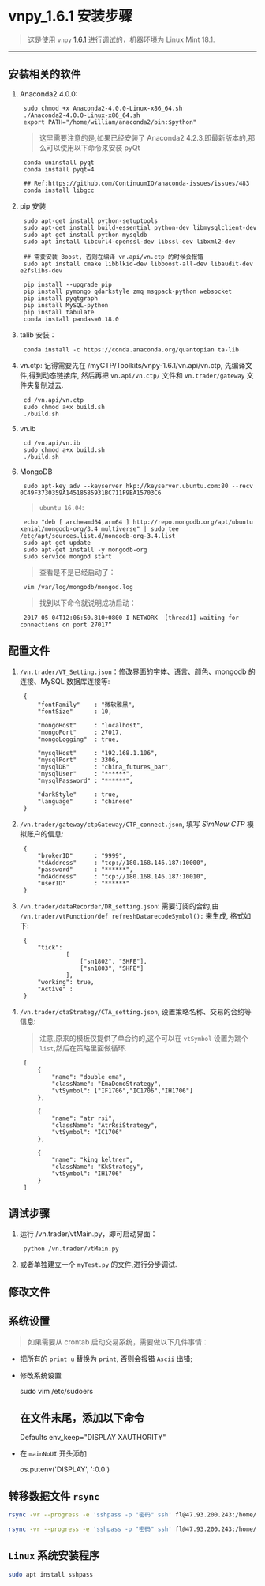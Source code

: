 # vnpy_1.6.1 安装步骤

> 这是使用 `vnpy` [1.6.1](http://vnpy.oss-cn-shanghai.aliyuncs.com/vnpy-1.6.1.zip) 进行调试的，机器环境为 Linux Mint 18.1.

--------------------------------------------------------------------------------

## 安装相关的软件

1. Anaconda2 4.0.0:

        sudo chmod +x Anaconda2-4.0.0-Linux-x86_64.sh
        ./Anaconda2-4.0.0-Linux-x86_64.sh
        export PATH="/home/william/anaconda2/bin:$python"

    > 这里需要注意的是,如果已经安装了 Anaconda2 4.2.3,即最新版本的,那么可以使用以下命令来安装 pyQt

        conda uninstall pyqt
        conda install pyqt=4

        ## Ref:https://github.com/ContinuumIO/anaconda-issues/issues/483
        conda install libgcc

2. pip 安装

        sudo apt-get install python-setuptools
        sudo apt-get install build-essential python-dev libmysqlclient-dev
        sudo apt-get install python-mysqldb
        sudo apt install libcurl4-openssl-dev libssl-dev libxml2-dev

        ## 需要安装 Boost, 否则在编译 vn.api/vn.ctp 的时候会报错
        sudo apt install cmake libblkid-dev libboost-all-dev libaudit-dev e2fslibs-dev

        pip install --upgrade pip
        pip install pymongo qdarkstyle zmq msgpack-python websocket
        pip install pyqtgraph
        pip install MySQL-python
        pip install tabulate
        conda install pandas=0.18.0

3. talib 安装：

        conda install -c https://conda.anaconda.org/quantopian ta-lib

4. vn.ctp: 记得需要先在 /myCTP/Toolkits/vnpy-1.6.1/vn.api/vn.ctp, 先编译文件,得到动态链接库, 然后再把 `vn.api/vn.ctp/` 文件和 `vn.trader/gateway` 文件夹复制过去.

        cd /vn.api/vn.ctp
        sudo chmod a+x build.sh
        ./build.sh

5. vn.ib
    
        cd /vn.api/vn.ib
        sudo chmod a+x build.sh
        ./build.sh

6. MongoDB
    
        sudo apt-key adv --keyserver hkp://keyserver.ubuntu.com:80 --recv 0C49F3730359A14518585931BC711F9BA15703C6
    
    > `ubuntu 16.04`:

        echo "deb [ arch=amd64,arm64 ] http://repo.mongodb.org/apt/ubuntu xenial/mongodb-org/3.4 multiverse" | sudo tee /etc/apt/sources.list.d/mongodb-org-3.4.list
        sudo apt-get update
        sudo apt-get install -y mongodb-org
        sudo service mongod start

    > 查看是不是已经启动了：

        vim /var/log/mongodb/mongod.log

    > 找到以下命令就说明成功启动：
     
        2017-05-04T12:06:50.810+0800 I NETWORK  [thread1] waiting for connections on port 27017“


## 配置文件

1. `/vn.trader/VT_Setting.json`：修改界面的字体、语言、颜色、mongodb 的连接、MySQL 数据库连接等:

        {
            "fontFamily"    : "微软雅黑",
            "fontSize"      : 10,       

            "mongoHost"     : "localhost",
            "mongoPort"     : 27017,
            "mongoLogging"  : true,     

            "mysqlHost"     : "192.168.1.106",
            "mysqlPort"     : 3306,
            "mysqlDB"       : "china_futures_bar",
            "mysqlUser"     : "******",
            "mysqlPassword" : "******",        

            "darkStyle"     : true,
            "language"      : "chinese"
        }

2. `/vn.trader/gateway/ctpGateway/CTP_connect.json`, 填写 *SimNow CTP* 模拟账户的信息:

        {
            "brokerID"      : "9999", 
            "tdAddress"     : "tcp://180.168.146.187:10000", 
            "password"      : "******", 
            "mdAddress"     : "tcp://180.168.146.187:10010", 
            "userID"        : "******"
        }

3. `/vn.trader/dataRecorder/DR_setting.json`: 需要订阅的合约,由 `/vn.trader/vtFunction/def refreshDatarecodeSymbol():` 来生成, 格式如下:

        {  
            "tick": 
                    [
                        ["sn1802", "SHFE"], 
                        ["sn1803", "SHFE"]
                    ],
            "working": true,
            "Active" :
        }

4. `/vn.trader/ctaStrategy/CTA_setting.json`, 设置策略名称、交易的合约等信息:
    
    > 注意,原来的模板仅提供了单合约的,这个可以在 `vtSymbol` 设置为踹个 `list`,然后在策略里面做循环.

        [
            {
                "name": "double ema",
                "className": "EmaDemoStrategy",
                "vtSymbol": ["IF1706","IC1706","IH1706"]
            },      

            {
                "name": "atr rsi",
                "className": "AtrRsiStrategy",
                "vtSymbol": "IC1706"
            },      

            {
                "name": "king keltner",
                "className": "KkStrategy",
                "vtSymbol": "IH1706"
            }
        ]


## 调试步骤

1. 运行 /vn.trader/vtMain.py，即可启动界面：

        python /vn.trader/vtMain.py

2. 或者单独建立一个 `myTest.py` 的文件,进行分步调试.


## 修改文件


## 系统设置

> 如果需要从 crontab 启动交易系统，需要做以下几件事情：

- 把所有的 `print u` 替换为 `print`, 否则会报错 `Ascii` 出错;
- 修改系统设置
    
    sudo vim /etc/sudoers
    ## 在文件末尾，添加以下命令
    Defaults env_keep="DISPLAY XAUTHORITY"
- 在 `mainNoUI` 开头添加
    
    os.putenv('DISPLAY', ':0.0')

## 转移数据文件 `rsync`

```bash
rsync -vr --progress -e 'sshpass -p "密码" ssh' fl@47.93.200.243:/home/fl/myVnpy/vn.data/TickData/ /home/william/Desktop/

rsync -vr --progress -e 'sshpass -p "密码" ssh' fl@47.93.200.243:/home/fl/myVnpy/vn.data/TickData/ /data/ChinaFuturesTickData/vn.data
```

## `Linux` 系统安装程序

```bash
sudo apt install sshpass
```
